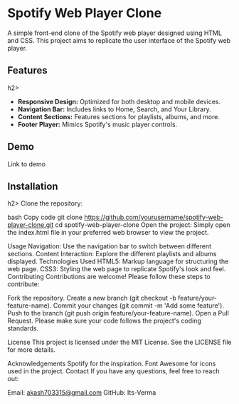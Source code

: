 <h1>Spotify Web Player Clone</h1>
<p></p>A simple front-end clone of the Spotify web player designed using HTML and CSS. This project aims to replicate the user interface of the Spotify web player.</p>

<h2>Features</h2>h2>
<ul>
  <li><b>Responsive Design:</b> Optimized for both desktop and mobile devices.</li>
  <li><b>Navigation Bar:</b> Includes links to Home, Search, and Your Library.</li>
  <li><b>Content Sections:</b> Features sections for playlists, albums, and more.</li>
  <li><b>Footer Player:</b> Mimics Spotify's music player controls.
</li>
</ul>

<h2>Demo</h2>
<p>Link to demo</p>

<h2>Installation</h2>h2>
Clone the repository:

bash
Copy code
git clone https://github.com/yourusername/spotify-web-player-clone.git
cd spotify-web-player-clone
Open the project:
Simply open the index.html file in your preferred web browser to view the project.

Usage
Navigation: Use the navigation bar to switch between different sections.
Content Interaction: Explore the different playlists and albums displayed.
Technologies Used
HTML5: Markup language for structuring the web page.
CSS3: Styling the web page to replicate Spotify's look and feel.
Contributing
Contributions are welcome! Please follow these steps to contribute:

Fork the repository.
Create a new branch (git checkout -b feature/your-feature-name).
Commit your changes (git commit -m 'Add some feature').
Push to the branch (git push origin feature/your-feature-name).
Open a Pull Request.
Please make sure your code follows the project's coding standards.

License
This project is licensed under the MIT License. See the LICENSE file for more details.

Acknowledgements
Spotify for the inspiration.
Font Awesome for icons used in the project.
Contact
If you have any questions, feel free to reach out:

Email: akash703315@gmail.com
GitHub: Its-Verma

